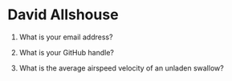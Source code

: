 # David Allshouse

1. What is your email address?

2. What is your GitHub handle?

3. What is the average airspeed velocity of an unladen swallow?
